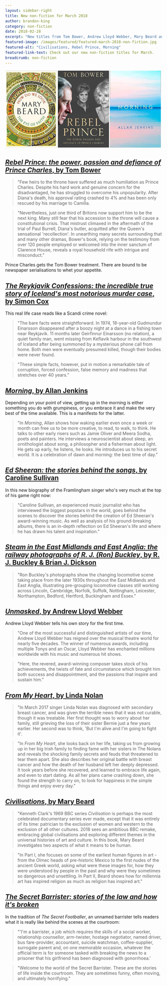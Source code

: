 ```yaml
---
layout: sidebar-right
title: New non-fiction for March 2018
author: brandon-king
category: non-fiction
date: 2018-02-28
excerpt: "New titles from Tom Bower, Andrew Lloyd Webber, Mary Beard and more."
featured-image: /images/featured/featured-march-2018-non-fiction.jpg
featured-alt: "Civilisations, Rebel Prince, Morning"
featured-link-text: Check out our new non-fiction titles for March.
breadcrumb: non-fiction
---
```


![Civilisations, Rebel Prince, Morning](/images/featured/featured-march-2018-non-fiction.jpg)

## [<cite>Rebel Prince: the power, passion and defiance of Prince Charles</cite>, by Tom Bower](https://suffolk.spydus.co.uk/cgi-bin/spydus.exe/ENQ/OPAC/BIBENQ?BRN=2365176)

> "Few heirs to the throne have suffered as much humiliation as Prince Charles. Despite his hard work and genuine concern for the disadvantaged, he has struggled to overcome his unpopularity. After Diana's death, his approval rating crashed to 4% and has been only rescued by his marriage to Camilla.

> "Nevertheless, just one third of Britons now support him to be the next king. Many still fear that his accession to the throne will cause a constitutional crisis. That mistrust climaxed in the aftermath of the trial of Paul Burrell, Diana's butler, acquitted after the Queen's sensational 'recollection'. In unearthing many secrets surrounding that and many other dramas, Bower's book, relying on the testimony from over 120 people employed or welcomed into the inner sanctum of Clarence House, reveals a royal household rife with intrigue and misconduct."

Prince Charles gets the Tom Bower treatment. There are bound to be newspaper serialisations to whet your appetite.

## [<cite>The Reykjavik Confessions: the incredible true story of Iceland's most notorious murder case</cite>, by Simon Cox](https://suffolk.spydus.co.uk/cgi-bin/spydus.exe/ENQ/OPAC/BIBENQ?BRN=2334436)

This real life case reads like a Scandi crime novel:

> "The bare facts were straightforward. In 1974, 18-year-old Gudmundur Einarsson disappeared after a boozy night at a dance in a fishing town near Reykjavik. 11 months later Geirfinnur Einarsson (no relation), a quiet family man, went missing from Keflavik harbour in the southwest of Iceland after being summoned by a mysterious phone call from home. Both men were eventually presumed killed, though their bodies were never found.

> "These simple facts, however, put in motion a remarkable tale of corruption, forced confession, false memory and madness that stretches over 40 years."

## [<cite>Morning</cite>, by Allan Jenkins](https://suffolk.spydus.co.uk/cgi-bin/spydus.exe/ENQ/OPAC/BIBENQ?BRN=2333590)

Depending on your point of view, getting up in the morning is either something you do with grumpiness, or you embrace it and make the very best of the time available. This is a manifesto for the latter.

> "In <cite>Morning</cite>, Allan shows how waking earlier even once a week or month can free us to be more creative, to read, to walk, to think. He talks to other early risers such as Jamie Oliver and Meera Sodha, poets and painters. He interviews a neuroscientist about sleep, an ornithologist about song, a philosopher and a fisherman about light. He gets up early, he listens, he looks. He introduces us to his secret world. It is a celebration of dawn and morning: the best time of day."

## [<cite>Ed Sheeran: the stories behind the songs</cite>, by Caroline Sullivan](https://suffolk.spydus.co.uk/cgi-bin/spydus.exe/ENQ/OPAC/BIBENQ?BRN=2349989)

In this new biography of the Framlingham singer who's very much at the top of his game right now:

> "Caroline Sullivan, an experienced music journalist who has interviewed the biggest popstars in the world, goes behind the scenes to discover the stories behind the creation of Ed Sheeran's award-winning music. As well as analysis of his ground-breaking albums, there is an in-depth reflection on Ed Sheeran's life and where he has drawn his talent and inspiration."

## [<cite>Steam in the East Midlands and East Anglia: the railway photographs of R. J. (Ron) Buckley</cite>, by R. J. Buckley & Brian J. Dickson](https://suffolk.spydus.co.uk/cgi-bin/spydus.exe/ENQ/OPAC/BIBENQ?BRN=2337892)

> "Ron Buckley's photographs show the changing locomotive scene taking place from the later 1930s throughout the East Midlands and East Anglia, illustrating pre-grouping locomotive classes still working across Lincoln, Cambridge, Norfolk, Suffolk, Nottingham, Leicester, Northampton, Bedford, Hertford, Buckingham and Essex."

## [<cite>Unmasked</cite>, by Andrew Lloyd Webber](https://suffolk.spydus.co.uk/cgi-bin/spydus.exe/ENQ/OPAC/BIBENQ?BRN=2332690)

Andrew Lloyd Webber tells his own story for the first time.

> "One of the most successful and distinguished artists of our time, Andrew Lloyd Webber has reigned over the musical theatre world for nearly five decades. The winner of numerous awards, including multiple Tonys and an Oscar, Lloyd Webber has enchanted millions worldwide with his music and numerous hit shows.

> "Here, the revered, award-winning composer takes stock of his achievements, the twists of fate and circumstance which brought him both success and disappointment, and the passions that inspire and sustain him."

## [<cite>From My Heart</cite>, by Linda Nolan](https://suffolk.spydus.co.uk/cgi-bin/spydus.exe/ENQ/OPAC/BIBENQ?BRN=2338049)

> "In March 2017 singer Linda Nolan was diagnosed with secondary breast cancer, and was given the terrible news that it was not curable, though it was treatable. Her first thought was to worry about her family, still grieving the loss of their sister Bernie just a few years earlier. Her second was to think, 'But I'm alive and I'm going to fight it'.

> "In <cite>From My Heart</cite>, she looks back on her life, taking us from growing up in her big Irish family to finding fame with her sisters in The Nolans and reveals the shocking family secrets and feuds that threatened to tear them apart. She also describes her original battle with breast cancer and how the death of her husband left her deeply depressed. It took years before she recovered, and learned to embrace life again, and even to start dating. As all her plans came crashing down, she found the strength to carry on, to look for happiness in the simple things and enjoy every day."

## [<cite>Civilisations</cite>, by Mary Beard](https://suffolk.spydus.co.uk/cgi-bin/spydus.exe/ENQ/OPAC/BIBENQ?BRN=2332283)

> "Kenneth Clark's 1969 BBC series <cite>Civilisation</cite> is perhaps the most celebrated documentary series ever made, except that it was entirely of its time: patrician to the exclusion of women and western to the exclusion of all other cultures. 2018 sees an ambitious BBC remake, embracing global civilisations and exploring different themes in the universal histories of art and culture. In this book, Mary Beard investigates two aspects of what it means to be human.

> "In Part I, she focuses on some of the earliest human figures in art - from the Olmec heads of pre-historic Mexico to the first nudes of the ancient Greek world, asking what were these images for, how they were understood by people in the past and why were they sometimes so dangerous and unsettling. In Part II, Beard shows how for millennia art has inspired religion as much as religion has inspired art."

## [<cite>The Secret Barrister: stories of the law and how it's broken</cite>](https://suffolk.spydus.co.uk/cgi-bin/spydus.exe/ENQ/OPAC/BIBENQ?BRN=2335427)

In the tradition of <cite>The Secret Footballer</cite>, an unnamed barrister tells readers what it is really like behind the scenes at the courtroom:

> "'I'm a barrister, a job which requires the skills of a social worker, relationship counsellor, arm-twister, hostage negotiator, named driver, bus fare-provider, accountant, suicide watchman, coffee-supplier, surrogate parent and, on one memorable occasion, whatever the official term is for someone tasked with breaking the news to a prisoner that his girlfriend has been diagnosed with gonorrhoea.'

> "Welcome to the world of the Secret Barrister. These are the stories of life inside the courtroom. They are sometimes funny, often moving, and ultimately horrifying."
